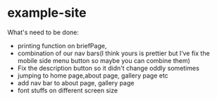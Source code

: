 # example-site
What's need to be done:

 - printing function on briefPage, 
 - combination of our nav bars(I think yours is prettier but I‘ve fix the mobile side menu button so maybe you can combine them)
 - Fix the description button so it didn't change oddly sometimes
 - jumping to home page,about page, gallery page etc
 - add nav bar to about page, gallery page
 - font stuffs on different screen size
